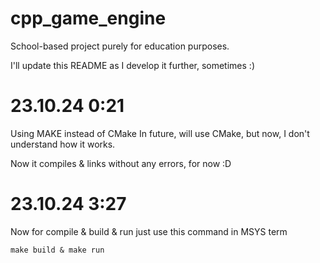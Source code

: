# cpp_game_engine
School-based project purely for education purposes.

I'll update this README as I develop it further, sometimes :)

# 23.10.24 0:21
Using MAKE instead of CMake
In future, will use CMake, but now, I don't understand how it works.

Now it compiles & links without any errors, for now :D

# 23.10.24 3:27
Now for compile & build & run just use this command in MSYS term


`make build & make run`
